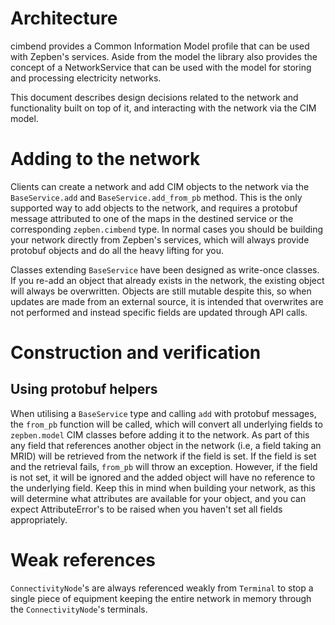 # Architecture #
cimbend provides a Common Information Model profile that can be used with Zepben's services. 
Aside from the model the library also provides the concept of a NetworkService that can be used with the model for storing and processing electricity networks.

This document describes design decisions related to the network and functionality built on top of it, and interacting with the network via the CIM model.

# Adding to the network #
Clients can create a network and add CIM objects to the network via the `BaseService.add` and `BaseService.add_from_pb` method. 
This is the only supported way to add objects to the network, and requires a protobuf message attributed to one of the maps in the destined service or the 
corresponding `zepben.cimbend` type. In normal cases you should be building your network directly from Zepben's services, which will always provide protobuf 
objects and do all the heavy lifting for you. 

Classes extending `BaseService` have been designed as write-once classes. If you re-add an object that already exists in the network, the existing object will 
always be overwritten. Objects are still mutable despite this, so when updates are made from an external source, it is intended that overwrites are not 
performed and instead specific fields are updated through API calls.

# Construction and verification #
## Using protobuf helpers ##
When utilising a `BaseService` type and calling `add` with protobuf messages, the `from_pb` function will be called, which will convert all underlying fields to `zepben.model` CIM classes before adding it to the network. As part of this any field that references another object in the network (i.e, a field taking an MRID) will be retrieved from the network if the field is set. If the field is set and the retrieval fails, `from_pb` will throw an exception. However, if the field is not set, it will be ignored and the added object will have no reference to the underlying field. Keep this in mind when building your network, as this will determine what attributes are available for your object, and you can expect AttributeError's to be raised when you haven't set all fields appropriately.

# Weak references #
`ConnectivityNode`'s are always referenced weakly from `Terminal` to stop a single piece of equipment keeping the entire network in memory through the `ConnectivityNode`'s terminals.

